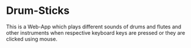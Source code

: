 # Drum-Sticks
This is a Web-App which plays different sounds of drums and flutes and other instruments when respective keyboard keys are pressed or they are clicked using mouse.
